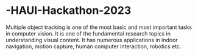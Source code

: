 # -HAUI-Hackathon-2023
Multiple object tracking is one of the most basic and most important tasks in computer vision. It is one of the fundamental research topics in understanding visual content. It has numerous applications in indoor navigation, motion capture, human computer interaction, robotics etc.

